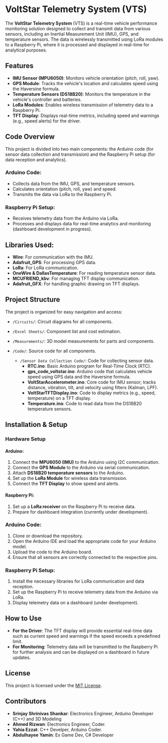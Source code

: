 # VoltStar Telemetry System (VTS)

The **VoltStar Telemetry System** (VTS) is a real-time vehicle performance monitoring solution designed to collect and transmit data from various sensors, including an Inertial Measurement Unit (IMU), GPS, and temperature sensors. The data is wirelessly transmitted using LoRa modules to a Raspberry Pi, where it is processed and displayed in real-time for analytical purposes.

## Features
- **IMU Sensor (MPU6050)**: Monitors vehicle orientation (pitch, roll, yaw).
- **GPS Module**: Tracks the vehicle's location and calculates speed using the Haversine formula.
- **Temperature Sensors (DS18B20)**: Monitors the temperature in the vehicle's controller and batteries.
- **LoRa Modules**: Enables wireless transmission of telemetry data to a Raspberry Pi.
- **TFT Display**: Displays real-time metrics, including speed and warnings (e.g., speed alerts) for the driver.

## Code Overview
This project is divided into two main components: the Arduino code (for sensor data collection and transmission) and the Raspberry Pi setup (for data reception and analytics).

### Arduino Code:
- Collects data from the IMU, GPS, and temperature sensors.
- Calculates orientation (pitch, roll, yaw) and speed.
- Transmits the data via LoRa to the Raspberry Pi.

### Raspberry Pi Setup:
- Receives telemetry data from the Arduino via LoRa.
- Processes and displays data for real-time analytics and monitoring (dashboard development in progress).

## Libraries Used:
- **Wire**: For communication with the IMU.
- **Adafruit_GPS**: For processing GPS data.
- **LoRa**: For LoRa communication.
- **OneWire & DallasTemperature**: For reading temperature sensor data.
- **MCUFRIEND_kbv**: For managing TFT display communication.
- **Adafruit_GFX**: For handling graphic drawing on TFT displays.

## Project Structure
The project is organized for easy navigation and access:

- `/Circuits/`: Circuit diagrams for all components.
- `/Excel Sheets/`: Component list and cost estimation.
- `/Measurements/`: 3D model measurements for parts and components.
- `/Code/`: Source code for all components.

  - `/Sensor Data Collection Code/`: Code for collecting sensor data.
    - **RTC.ino**: Basic Arduino program for Real-Time Clock (RTC).
    - **gps_code_voltstar.ino**: Arduino code that calculates vehicle speed using GPS data and the Haversine formula.
    - **VoltStarAccelerometer.ino**: Core code for IMU sensor; tracks distance, vibration, tilt, and velocity using filters (Kalman, LPF).
    - **VoltStarTFTDisplay.ino**: Code to display metrics (e.g., speed, temperature) on a TFT display.
    - **Temperature.ino**: Code to read data from the DS18B20 temperature sensors.

## Installation & Setup

### Hardware Setup

#### Arduino:
1. Connect the **MPU6050 (IMU)** to the Arduino using I2C communication.
2. Connect the **GPS Module** to the Arduino via serial communication.
3. Attach **DS18B20 temperature sensors** to the Arduino.
4. Set up the **LoRa Module** for wireless data transmission.
5. Connect the **TFT Display** to show speed and alerts.

#### Raspberry Pi:
1. Set up a **LoRa receiver** on the Raspberry Pi to receive data.
2. Prepare for dashboard integration (currently under development).

### Arduino Code:
1. Clone or download the repository.
2. Open the Arduino IDE and load the appropriate code for your Arduino model.
3. Upload the code to the Arduino board.
4. Ensure that all sensors are correctly connected to the respective pins.

### Raspberry Pi Setup:
1. Install the necessary libraries for LoRa communication and data reception.
2. Set up the Raspberry Pi to receive telemetry data from the Arduino via LoRa.
3. Display telemetry data on a dashboard (under development).

## How to Use

- **For the Driver**: The TFT display will provide essential real-time data such as current speed and warnings if the speed exceeds a predefined limit.
- **For Monitoring**: Telemetry data will be transmitted to the Raspberry Pi for further analysis and can be displayed on a dashboard in future updates.

## License
This project is licensed under the [MIT License](LICENSE).

## Contributors
- **Srinjay Shrinivas Shankar**: Electronics Engineer, Arduino Developer (C++) and 3D Modeling
- **Ahmed Rizwan**:  Electronics Engineer, Coder.
- **Yahia Ezzat**: C++ Develper, Arduino Coder.
- **Abdulhayee Yamin**: Ex Game Dev, C# Developer 
